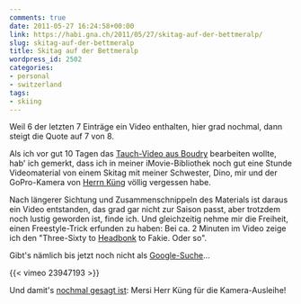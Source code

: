 ```yaml
---
comments: true
date: 2011-05-27 16:24:58+00:00
link: https://habi.gna.ch/2011/05/27/skitag-auf-der-bettmeralp/
slug: skitag-auf-der-bettmeralp
title: Skitag auf der Bettmeralp
wordpress_id: 2502
categories:
- personal
- switzerland
tags:
- skiing
---
```


Weil 6 der letzten 7 Einträge ein Video enthalten, hier grad nochmal, dann steigt die Quote auf 7 von 8.

Als ich vor gut 10 Tagen das [Tauch-Video aus Boudry](https://habi.gna.ch/2011/05/20/boudry-plage/) bearbeiten wollte, hab' ich gemerkt, dass ich in meiner iMovie-Bibliothek noch gut eine Stunde Videomaterial von einem Skitag mit meiner Schwester, Dino, mir und der GoPro-Kamera von [Herrn Küng](http://kuengfu.ch/) völlig vergessen habe.

Nach längerer Sichtung und Zusammenschnippeln des Materials ist daraus ein Video entstanden, das grad gar nicht zur Saison passt, aber trotzdem noch lustig geworden ist, finde ich. Und gleichzeitig nehme mir die Freiheit, einen Freestyle-Trick erfunden zu haben: Bei ca. 2 Minuten im Video zeige ich den "Three-Sixty to [Headbonk](http://www.mariowiki.com/Headbonk) to Fakie. Oder so".

Gibt's nämlich bis jetzt noch nicht als [Google-Suche](http://www.google.ch/search?client=safari&rls=en&q=Three-Sixty+to+Headbonk+to+Fakie.+Oder+so&ie=UTF-8&oe=UTF-8&redir_esc=&ei=xs_fTYWWEZHOswaQrdnSBQ#sclient=psy&hl=de&client=safari&rls=en&source=hp&q=%22Three-Sixty+to+Headbonk+to+Fakie.+Oder+so%22&aq=f&aqi=&aql=f&oq=&pbx=1&bav=on.2,or.r_gc.r_pw.&fp=bd2e95e16be97807&biw=1343&bih=799)...

{{< vimeo 23947193 >}}

Und damit's [nochmal gesagt ist](https://habi.gna.ch/2011/03/18/telemark-weekend-2011/): Mersi Herr Küng für die Kamera-Ausleihe!
